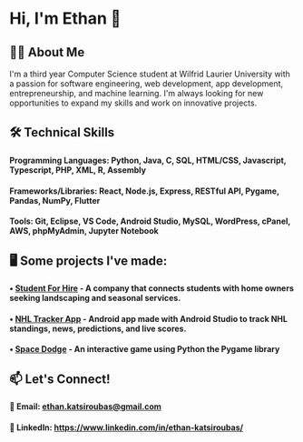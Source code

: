 # **Hi, I'm Ethan** 👋

## 👨‍💻 About Me

I'm a third year Computer Science student at Wilfrid Laurier University with a passion for software engineering, web development, app development, entrepreneurship, and machine learning. I'm always looking for new opportunities to expand my skills and work on innovative projects.

## 🛠 Technical Skills

#### **Programming Languages:** Python, Java, C, SQL, HTML/CSS, Javascript, Typescript, PHP, XML, R, Assembly

#### **Frameworks/Libraries:** React, Node.js, Express, RESTful API, Pygame, Pandas, NumPy, Flutter

#### **Tools:** Git, Eclipse, VS Code, Android Studio, MySQL, WordPress, cPanel, AWS, phpMyAdmin, Jupyter Notebook

## 🖥️ Some projects I've made:

#### • [Student For Hire](https://studentforhire.ca/) - A company that connects students with home owners seeking landscaping and seasonal services.

#### • [NHL Tracker App](https://github.com/EthanKatsi/NHL-Tracker-App) - Android app made with Android Studio to track NHL standings, news, predictions, and live scores.

#### • [Space Dodge](https://github.com/EthanKatsi/Space-Dodge-Game) - An interactive game using Python the Pygame library

## 📫 Let's Connect!

#### 📧 Email: ethan.katsiroubas@gmail.com

#### 🔗 LinkedIn: https://www.linkedin.com/in/ethan-katsiroubas/
